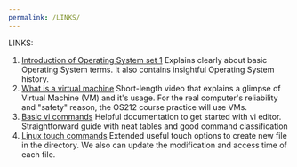 ```yaml
---
permalink: /LINKS/
---
```


LINKS:
1. [Introduction of Operating System set 1](https://www.geeksforgeeks.org/introduction-of-operating-system-set-1/) Explains clearly about basic Operating System terms. It also contains insightful Operating System history.
2. [What is a virtual machine](https://www.youtube.com/watch?v=yIVXjl4SwVo) Short-length video that explains a glimpse of Virtual Machine (VM) and it's usage. For the real computer's reliability and "safety" reason, the OS212 course practice will use VMs.
3. [Basic vi commands](https://www.cs.colostate.edu/helpdocs/vi.html) Helpful documentation to get started with vi editor. Straightforward guide with neat tables and good command classification
4. [Linux touch commands](https://www.javatpoint.com/linux-touch) Extended useful touch options to create new file in the directory. We also can update the modification and access time of each file.

